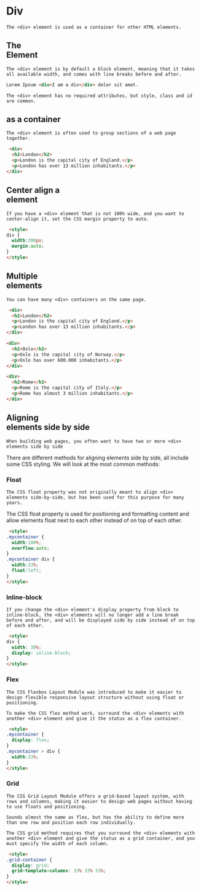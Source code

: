 # Div
```
The <div> element is used as a container for other HTML elements.
```

## The <div> Element
```
The <div> element is by default a block element, meaning that it takes all available width, and comes with line breaks before and after.
```

```html
Lorem Ipsum <div>I am a div</div> dolor sit amet. 
```

```
The <div> element has no required attributes, but style, class and id are common.
```

## <div> as a container
```
The <div> element is often used to group sections of a web page together.
```
```html
 <div>
  <h2>London</h2>
  <p>London is the capital city of England.</p>
  <p>London has over 13 million inhabitants.</p>
</div> 
```

## Center align a <div> element
```
If you have a <div> element that is not 100% wide, and you want to center-align it, set the CSS margin property to auto.
```

```html
 <style>
div {
  width:300px;
  margin:auto;
}
</style> 
```

## Multiple <div> elements
```
You can have many <div> containers on the same page.
```

```html
 <div>
  <h2>London</h2>
  <p>London is the capital city of England.</p>
  <p>London has over 13 million inhabitants.</p>
</div>

<div>
  <h2>Oslo</h2>
  <p>Oslo is the capital city of Norway.</p>
  <p>Oslo has over 600.000 inhabitants.</p>
</div>

<div>
  <h2>Rome</h2>
  <p>Rome is the capital city of Italy.</p>
  <p>Rome has almost 3 million inhabitants.</p>
</div> 
```

## Aligning <div> elements side by side
```
When building web pages, you often want to have two or more <div> elements side by side
```

There are different methods for aligning elements side by side, all include some CSS styling. We will look at the most common methods:

### Float
```
The CSS float property was not originally meant to align <div> elements side-by-side, but has been used for this purpose for many years.
```

The CSS float property is used for positioning and formatting content and allow elements float next to each other instead of on top of each other.

```html
 <style>
.mycontainer {
  width:100%;
  overflow:auto;
}
.mycontainer div {
  width:33%;
  float:left;
}
</style> 
```

### Inline-block
```
If you change the <div> element's display property from block to inline-block, the <div> elements will no longer add a line break before and after, and will be displayed side by side instead of on top of each other.
```

```html
 <style>
div {
  width: 30%;
  display: inline-block;
}
</style> 
```

### Flex
```
The CSS Flexbox Layout Module was introduced to make it easier to design flexible responsive layout structure without using float or positioning.

To make the CSS flex method work, surround the <div> elements with another <div> element and give it the status as a flex container.
```

```html
 <style>
.mycontainer {
  display: flex;
}
.mycontainer > div {
  width:33%;
}
</style> 
```

### Grid
```
The CSS Grid Layout Module offers a grid-based layout system, with rows and columns, making it easier to design web pages without having to use floats and positioning.

Sounds almost the same as flex, but has the ability to define more than one row and position each row individually.

The CSS grid method requires that you surround the <div> elements with another <div> element and give the status as a grid container, and you must specify the width of each column.
```

```html
 <style>
.grid-container {
  display: grid;
  grid-template-columns: 33% 33% 33%;
}
</style> 
```

